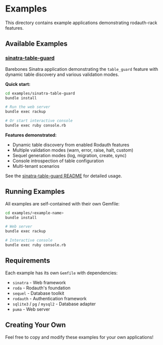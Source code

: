 # Examples

This directory contains example applications demonstrating rodauth-rack features.

## Available Examples

### [sinatra-table-guard](sinatra-table-guard/)

Barebones Sinatra application demonstrating the `table_guard` feature with dynamic table discovery and various validation modes.

**Quick start:**

```bash
cd examples/sinatra-table-guard
bundle install

# Run the web server
bundle exec rackup

# Or start interactive console
bundle exec ruby console.rb
```

**Features demonstrated:**

- Dynamic table discovery from enabled Rodauth features
- Multiple validation modes (warn, error, raise, halt, custom)
- Sequel generation modes (log, migration, create, sync)
- Console introspection of table configuration
- Multi-tenant scenarios

See the [sinatra-table-guard README](sinatra-table-guard/README.md) for detailed usage.

## Running Examples

All examples are self-contained with their own Gemfile:

```bash
cd examples/<example-name>
bundle install

# Web server
bundle exec rackup

# Interactive console
bundle exec ruby console.rb
```

## Requirements

Each example has its own `Gemfile` with dependencies:

- `sinatra` - Web framework
- `roda` - Rodauth's foundation
- `sequel` - Database toolkit
- `rodauth` - Authentication framework
- `sqlite3` / `pg` / `mysql2` - Database adapter
- `puma` - Web server

## Creating Your Own

Feel free to copy and modify these examples for your own applications!
